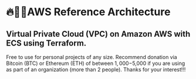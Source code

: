 # 🔥🌲👾AWS Reference Architecture

## Virtual Private Cloud (VPC) on Amazon AWS with ECS using Terraform.

Free to use for personal projects of any size. Recommend donation via Bitcoin (BTC) or Ethereum (ETH) of between $1,000-$5,000 if you are using as part of an organization (more than 2 people). Thanks for your interest!!!
 
